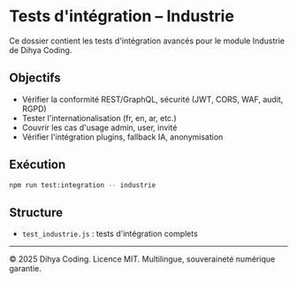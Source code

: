 # Tests d'intégration – Industrie

Ce dossier contient les tests d'intégration avancés pour le module Industrie de Dihya Coding.

## Objectifs
- Vérifier la conformité REST/GraphQL, sécurité (JWT, CORS, WAF, audit, RGPD)
- Tester l'internationalisation (fr, en, ar, etc.)
- Couvrir les cas d'usage admin, user, invité
- Vérifier l'intégration plugins, fallback IA, anonymisation

## Exécution
```bash
npm run test:integration -- industrie
```

## Structure
- `test_industrie.js` : tests d'intégration complets

---
© 2025 Dihya Coding. Licence MIT. Multilingue, souveraineté numérique garantie.
